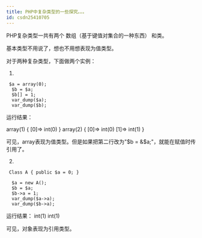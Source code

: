 ```yaml
---
title: PHP中复杂类型的一些探究。。。
id: csdn25410705
---
```


PHP复杂类型一共有两个 数组（基于键值对集合的一种东西） 和类。

基本类型不用说了，想也不用想表现为值类型。

对于两种复杂类型，下面做两个实例：

1.

```
 $a = array(0);
  $b = $a;
  $b[] = 1;
  var_dump($a);
  var_dump($b);
```

运行结果：

array(1) { [0]=> int(0) } array(2) { [0]=> int(0) [1]=> int(1) }

可见，array表现为值类型。但是如果把第二行改为"$b = &$a;"，就能在赋值时传引用了。

2.

```
 Class A { public $a = 0; }

  $a = new A();
  $b = $a;
  $b->a = 1;
  var_dump($a->a);
  var_dump($b->a);
```

运行结果： int(1) int(1)

可见，对象表现为引用类型。